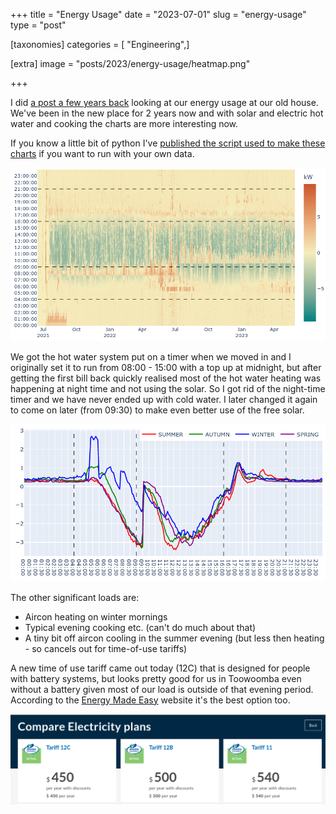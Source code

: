 +++
title = "Energy Usage"
date = "2023-07-01"
slug = "energy-usage"
type = "post"

[taxonomies]
categories = [ "Engineering",]

[extra]
image = "posts/2023/energy-usage/heatmap.png"

+++

I did [a post a few years back](/posts/2019/energy-data/) looking at our energy usage at our old house. We've been in the new place for 2 years now and with solar and electric hot water and cooking the charts are more interesting now.

If you know a little bit of python I've [published the script used to make these charts](https://github.com/aguinane/energy-report#energy-report) if you want to run with your own data.

![](heatmap.png)

We got the hot water system put on a timer when we moved in and I originally set it to run from 08:00 - 15:00 with a top up at midnight, but after getting the first bill back quickly realised most of the hot water heating was happening at night time and not using the solar. So I got rid of the night-time timer and we have never ended up with cold water. I later changed it again to come on later (from 09:30) to make even better use of the free solar.

![](profile.png)

The other significant loads are:
- Aircon heating on winter mornings
- Typical evening cooking etc. (can't do much about that)
- A tiny bit off aircon cooling in the summer evening (but less then heating - so cancels out for time-of-use tariffs)

A new time of use tariff came out today (12C) that is designed for people with battery systems, but looks pretty good for us in Toowoomba even without a battery given most of our load is outside of that evening period.
According to the [Energy Made Easy](https://www.energymadeeasy.gov.au) website it's the best option too.

![](energy-made-easy.png)